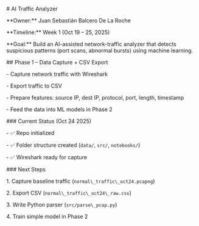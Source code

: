 \# AI Traffic Analyzer



\*\*Owner:\*\* Juan Sebastián Balcero De La Roche  

\*\*Timeline:\*\* Week 1 (Oct 19 – 25, 2025)  

\*\*Goal:\*\* Build an AI-assisted network-traffic analyzer that detects suspicious patterns (port scans, abnormal bursts) using machine learning.



\## Phase 1 – Data Capture + CSV Export

\- Capture network traffic with Wireshark  

\- Export traffic to CSV  

\- Prepare features: source IP, dest IP, protocol, port, length, timestamp  

\- Feed the data into ML models in Phase 2



\### Current Status (Oct 24 2025)

\- ✅ Repo initialized  

\- ✅ Folder structure created (`data/`, `src/`, `notebooks/`)  

\- ✅ Wireshark ready for capture



\### Next Steps

1\. Capture baseline traffic (`normal\_traffic\_oct24.pcapng`)  

2\. Export CSV (`normal\_traffic\_oct24\_raw.csv`)  

3\. Write Python parser (`src/parse\_pcap.py`)  

4\. Train simple model in Phase 2



